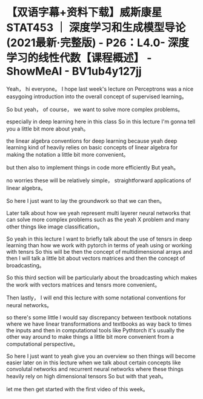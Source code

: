 # 【双语字幕+资料下载】威斯康星 STAT453 ｜ 深度学习和生成模型导论(2021最新·完整版) - P26：L4.0- 深度学习的线性代数【课程概述】 - ShowMeAI - BV1ub4y127jj

Yeah， hi everyone。 I hope last week's lecture on Perceptrons was a nice easygoing introduction into the overall concept of supervised learning。

 So but yeah， of course， we want to solve more complex problems。

 especially in deep learning here in this class So in this lecture I'm gonna tell you a little bit more about yeah。

 the linear algebra conventions for deep learning because yeah deep learning kind of heavily relies on basic concepts of linear algebra for making the notation a little bit more convenient。

 but then also to implement things in code more efficiently But yeah。

 no worries these will be relatively simple， straightforward applications of linear algebra。

 So here I just want to lay the groundwork so that we can then。

Later talk about how we yeah represent multi layerer neural networks that can solve more complex problems such as the yeah X problem and many other things like image classification。

 So yeah in this lecture I want to briefly talk about the use of tensrs in deep learning than how we work with pytorch in terms of yeah using or working with tensrs So this will be then the concept of multidimensional arrays and then I will talk a little bit about vectors matrices and then the concept of broadcasting。

 So this third section will be particularly about the broadcasting which makes the work with vectors matrices and tensrs more convenient。

Then lastly， I will end this lecture with some notational conventions for neural networks。

 so there's some little I would say discrepancy between textbook notations where we have linear transformations and textbooks as way back to times the inputs and then in computational tools like Pythtorch it's usually the other way around to make things a little bit more convenient from a computational perspective。

 So here I just want to yeah give you an overview so then things will become easier later on in this lecture when we talk about certain concepts like convolutal networks and recurrent neural networks where these things heavily rely on high dimensional tensors So but with that yeah。

 let me then get started with the first video of this week。

